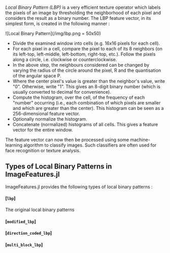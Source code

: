 *Local Binary Pattern (LBP)* is a very efficient texture operator which labels the pixels of an image by thresholding the neighborhood of each pixel and considers the result as a binary number. The LBP feature vector, in its simplest form, is created in the following manner :

![Local Binary Pattern](/img/lbp.png = 50x50)

- Divide the examined window into cells (e.g. 16x16 pixels for each cell).
- For each pixel in a cell, compare the pixel to each of its 8 neighbors (on its left-top, left-middle, left-bottom, right-top, etc.). Follow the pixels along a circle, i.e. clockwise or counterclockwise.
- In the above step, the neighbours considered can be changed by varying the radius of the circle around the pixel, R and the quantisation of the angular space P.
- Where the center pixel's value is greater than the neighbor's value, write "0". Otherwise, write "1". This gives an 8-digit binary number (which is usually converted to decimal for convenience).
- Compute the histogram, over the cell, of the frequency of each "number" occurring (i.e., each combination of which pixels are smaller and which are greater than the center). This histogram can be seen as a 256-dimensional feature vector.
- Optionally normalize the histogram.
- Concatenate (normalized) histograms of all cells. This gives a feature vector for the entire window.

The feature vector can now then be processed using some machine-learning algorithm to classify images. Such classifiers are often used for face recognition or texture analysis.

## Types of Local Binary Patterns in ImageFeatures.jl

ImageFeatures.jl provides the following types of local binary patterns :

#### [`lbp`]

The original local binary patterns 

#### [`modified_lbp`]

#### [`direction_coded_lbp`]

#### [`multi_block_lbp`]